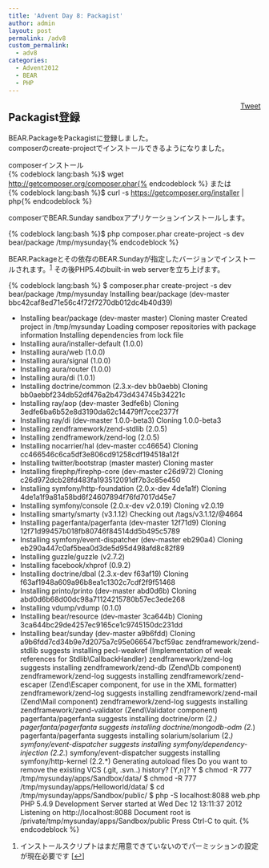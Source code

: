 ```yaml
---
title: 'Advent Day 8: Packagist'
author: admin
layout: post
permalink: /adv8
custom_permalink:
  - adv8
categories:
  - Advent2012
  - BEAR
  - PHP
---
```

<div style="float: right; margin-left: 10px;">
  <a href="https://twitter.com/share" class="twitter-share-button" data-count="vertical" data-url="http://www.bear-project.net/blog/adv8">Tweet</a>
</div>

## Packagist登録

BEAR.PackageをPackagistに登録しました。  
composerのcreate-projectでインストールできるようになりました。

composerインストール  
{% codeblock lang:bash %}$ wget http://getcomposer.org/composer.phar{% endcodeblock %}
または  
{% codeblock lang:bash %}$ curl -s https://getcomposer.org/installer | php{% endcodeblock %}

composerでBEAR.Sunday sandboxアプリケーションインストールします。

{% codeblock lang:bash %}$ php composer.phar create-project -s dev bear/package /tmp/mysunday{% endcodeblock %}

BEAR.Packageとその依存のBEAR.Sundayが指定したバージョンでインストールされます。<sup><a href="#footnote_0_1385" id="identifier_0_1385" class="footnote-link footnote-identifier-link" title=" インストールスクリプトはまだ用意できていないのでパーミッションの設定が現在必要です">1</a></sup> その後PHP5.4のbuilt-in web serverを立ち上げます。

{% codeblock lang:bash %}
$ composer.phar create-project -s dev bear/package /tmp/mysunday
Installing bear/package (dev-master bbc42caf8ed71e56c4f72f7270db012dc4b40d39)
  - Installing bear/package (dev-master master)
    Cloning master
Created project in /tmp/mysunday
Loading composer repositories with package information
Installing dependencies from lock file
  - Installing aura/installer-default (1.0.0)
  - Installing aura/web (1.0.0)
  - Installing aura/signal (1.0.0)
  - Installing aura/router (1.0.0)
  - Installing aura/di (1.0.1)
  - Installing doctrine/common (2.3.x-dev bb0aebb)
    Cloning bb0aebbf234db52df476a2b473d434745b34221c
  - Installing ray/aop (dev-master 3edfe6b)
    Cloning 3edfe6ba6b52e8d3190da62c14479ff7cce2377f
  - Installing ray/di (dev-master 1.0.0-beta3)
    Cloning 1.0.0-beta3
  - Installing zendframework/zend-stdlib (2.0.5)
  - Installing zendframework/zend-log (2.0.5)
  - Installing nocarrier/hal (dev-master cc46654)
    Cloning cc466546c6ca5df3e806cd91258cdf194518a12f
  - Installing twitter/bootstrap (master master)
    Cloning master
  - Installing firephp/firephp-core (dev-master c26d972)
    Cloning c26d972dcb28fd483fa193512091df7b3c85e450
  - Installing symfony/http-foundation (2.0.x-dev 4de1a1f)
    Cloning 4de1a1f9a81a58bd6f24607894f76fd7017d45e7
  - Installing symfony/console (2.0.x-dev v2.0.19)
    Cloning v2.0.19
  - Installing smarty/smarty (v3.1.12)
    Checking out /tags/v3.1.12/@4664
  - Installing pagerfanta/pagerfanta (dev-master 12f71d9)
    Cloning 12f71d99457b018fb80746f84514dd5b495c5789
  - Installing symfony/event-dispatcher (dev-master eb290a4)
    Cloning eb290a447c0af5bea0d3de5d95d498afd8c82f89
  - Installing guzzle/guzzle (v2.7.2)
  - Installing facebook/xhprof (0.9.2)
  - Installing doctrine/dbal (2.3.x-dev f63af19)
    Cloning f63af1948a609a96b8ea1c1302c7cdf2f9f51468
  - Installing printo/printo (dev-master abd0d6b)
    Cloning abd0d6b68d00dc98a71124215780b57ec3ede268
  - Installing vdump/vdump (0.1.0)
  - Installing bear/resource (dev-master 3ca644b)
    Cloning 3ca644bc29de4257ec9165ce1c9745150dc231dd
  - Installing bear/sunday (dev-master a9b6fdd)
    Cloning a9b6fdd7cd34b9e7d2075a7c95e066547bcf59ac
zendframework/zend-stdlib suggests installing pecl-weakref (Implementation of weak references for Stdlib\CallbackHandler)
zendframework/zend-log suggests installing zendframework/zend-db (Zend\Db component)
zendframework/zend-log suggests installing zendframework/zend-escaper (Zend\Escaper component, for use in the XML formatter)
zendframework/zend-log suggests installing zendframework/zend-mail (Zend\Mail component)
zendframework/zend-log suggests installing zendframework/zend-validator (Zend\Validator component)
pagerfanta/pagerfanta suggests installing doctrine/orm (2.*)
pagerfanta/pagerfanta suggests installing doctrine/mongodb-odm (2.*)
pagerfanta/pagerfanta suggests installing solarium/solarium (2.*)
symfony/event-dispatcher suggests installing symfony/dependency-injection (2.2.*)
symfony/event-dispatcher suggests installing symfony/http-kernel (2.2.*)
Generating autoload files
Do you want to remove the existing VCS (.git, .svn..) history? [Y,n]? Y
$ chmod -R 777 /tmp/mysunday/apps/Sandbox/data/
$ chmod -R 777 /tmp/mysunday/apps/Helloworld/data/
$ cd /tmp/mysunday/apps/Sandbox/public/
$ php -S localhost:8088 web.php
PHP 5.4.9 Development Server started at Wed Dec 12 13:11:37 2012
Listening on http://localhost:8088
Document root is /private/tmp/mysunday/apps/Sandbox/public
Press Ctrl-C to quit.
{% endcodeblock %}

<ol class="footnotes">
  <li id="footnote_0_1385" class="footnote">
    インストールスクリプトはまだ用意できていないのでパーミッションの設定が現在必要です [<a href="#identifier_0_1385" class="footnote-link footnote-back-link">&#8617;</a>]
  </li>
</ol>